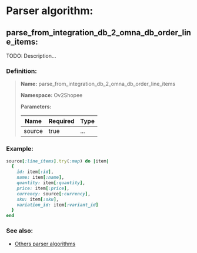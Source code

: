 # Parser algorithm:
 
## parse_from_integration_db_2_omna_db_order_line_items:

TODO: Description...
    
### Definition:

> **Name:** parse_from_integration_db_2_omna_db_order_line_items
> 
> **Namespace:** Ov2Shopee
>
> **Parameters:**
> 
> | Name | Required | Type |
> | --- | --- | --- |
> | source | true | ... |

### Example:
```RUBY
source[:line_items].try(:map) do |item|
  {
    id: item[:id],
    name: item[:name],
    quantity: item[:quantity],
    price: item[:price],
    currency: source[:currency],
    sku: item[:sku],
    variation_id: item[:variant_id]
  }
end
```

### See also:
* [Others parser algorithms](overview?id=parse_from_integration_db_2_omna_db_order_line_items)